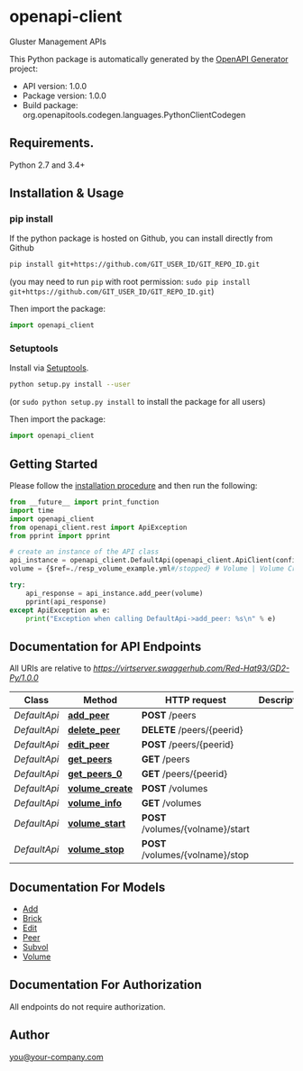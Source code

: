 # openapi-client
Gluster Management APIs

This Python package is automatically generated by the [OpenAPI Generator](https://openapi-generator.tech) project:

- API version: 1.0.0
- Package version: 1.0.0
- Build package: org.openapitools.codegen.languages.PythonClientCodegen

## Requirements.

Python 2.7 and 3.4+

## Installation & Usage
### pip install

If the python package is hosted on Github, you can install directly from Github

```sh
pip install git+https://github.com/GIT_USER_ID/GIT_REPO_ID.git
```
(you may need to run `pip` with root permission: `sudo pip install git+https://github.com/GIT_USER_ID/GIT_REPO_ID.git`)

Then import the package:
```python
import openapi_client 
```

### Setuptools

Install via [Setuptools](http://pypi.python.org/pypi/setuptools).

```sh
python setup.py install --user
```
(or `sudo python setup.py install` to install the package for all users)

Then import the package:
```python
import openapi_client
```

## Getting Started

Please follow the [installation procedure](#installation--usage) and then run the following:

```python
from __future__ import print_function
import time
import openapi_client
from openapi_client.rest import ApiException
from pprint import pprint

# create an instance of the API class
api_instance = openapi_client.DefaultApi(openapi_client.ApiClient(configuration))
volume = {$ref=./resp_volume_example.yml#/stopped} # Volume | Volume Create

try:
    api_response = api_instance.add_peer(volume)
    pprint(api_response)
except ApiException as e:
    print("Exception when calling DefaultApi->add_peer: %s\n" % e)

```

## Documentation for API Endpoints

All URIs are relative to *https://virtserver.swaggerhub.com/Red-Hat93/GD2-Py/1.0.0*

Class | Method | HTTP request | Description
------------ | ------------- | ------------- | -------------
*DefaultApi* | [**add_peer**](docs/DefaultApi.md#add_peer) | **POST** /peers | 
*DefaultApi* | [**delete_peer**](docs/DefaultApi.md#delete_peer) | **DELETE** /peers/{peerid} | 
*DefaultApi* | [**edit_peer**](docs/DefaultApi.md#edit_peer) | **POST** /peers/{peerid} | 
*DefaultApi* | [**get_peers**](docs/DefaultApi.md#get_peers) | **GET** /peers | 
*DefaultApi* | [**get_peers_0**](docs/DefaultApi.md#get_peers_0) | **GET** /peers/{peerid} | 
*DefaultApi* | [**volume_create**](docs/DefaultApi.md#volume_create) | **POST** /volumes | 
*DefaultApi* | [**volume_info**](docs/DefaultApi.md#volume_info) | **GET** /volumes | 
*DefaultApi* | [**volume_start**](docs/DefaultApi.md#volume_start) | **POST** /volumes/{volname}/start | 
*DefaultApi* | [**volume_stop**](docs/DefaultApi.md#volume_stop) | **POST** /volumes/{volname}/stop | 


## Documentation For Models

 - [Add](docs/Add.md)
 - [Brick](docs/Brick.md)
 - [Edit](docs/Edit.md)
 - [Peer](docs/Peer.md)
 - [Subvol](docs/Subvol.md)
 - [Volume](docs/Volume.md)


## Documentation For Authorization

 All endpoints do not require authorization.


## Author

you@your-company.com


